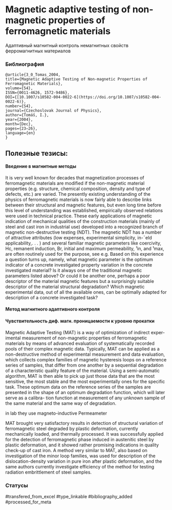 # Magnetic adaptive testing of non-magnetic properties of ferromagnetic materials

Адаптивный магнитный контроль немагнитных свойств ферромагнитных материалов

### Библиография
```
@article{3_0_Tomas_2004,
title={Magnetic Adaptive Testing of Non-magnetic Properties of Ferromagnetic Materials},
volume={54},
ISSN={0011-4626, 1572-9486},
DOI={[10.1007/s10582-004-0022-6](https://doi.org/10.1007/s10582-004-0022-6)},
number={S4},
journal={Czechoslovak Journal of Physics},
author={Tomáš, I.},
year={2004},
month={Dec},
pages={23–26},
language={en}
}
```

## Полезные тезисы:

#### Введение в магнитные методы
It is very well known for decades that magnetization processes of ferromagnetic materials are modified if the non-magnetic material properties (e.g. structure, chemical composition, density and type of defects, etc.) are varied. The presently existing understanding of the physics of ferromagnetic materials is now fairly able to describe links between their structural and magnetic features, but even long time before this level of understanding was established, empirically observed relations were used in technical practice. These early applications of magnetic indication of mechanical qualities of the construction materials (mainly of steel and cast iron in industrial use) developed into a recognized branch of magnetic non-destructive testing (NDT). The magnetic NDT has a number of attractive attributes (low expenses, experimental simplicity, in-¯eld applicability,. . . ) and several familiar magnetic parameters like coercivity, Hc, remanent induction, Br, initial and maximum permeability, ¹in, and ¹max, are often routinely used for the purpose, see e.g. Based on this experience a question turns up, namely, what magnetic parameter is the optimum indicator of a concrete investigated property variation in the concrete investigated material? Is it always one of the traditional magnetic parameters listed above? Or could it be another one, perhaps a poor descriptor of the
material magnetic features but a surprisingly suitable descriptor of the material structural degradation? Which magnetic experimental data, out of all the available ones, can be optimally adapted for description of a concrete investigated task?

#### Метод магнитного адаптивного контроля
#### Чувствительность диф. магн. проницаемости к уровню прокатки
Magnetic Adaptive Testing (MAT) is a way of optimization of indirect exper-
imental measurement of non-magnetic properties of ferromagnetic materials by
means of advanced evaluation of systematically recorded pools of their complex
magnetic data.
Typically, MAT can be applied as a non-destructive method of experimental
measurement and data evaluation, which collects complex families of magnetic
hysteresis loops on a reference series of samples, that differ from one another by a
sequential degradation of a characteristic quality feature of the material. Using a
semi-automatic algorithm, MAT is then able to pick up just those data that are the
most sensitive, the most stable and the most experimentally ones for the specific
task. These optimum data on the reference series of the samples are presented in
the shape of an optimum degradation function, which will later serve as a calibra-
tion function at measurement of any unknown sample of the same material and the
same way of degradation.

in lab they use magneto-inductive Permeameter

MAT brought very satisfactory results in detection of structural variation of ferromagnetic steel degraded by plastic deformation, currently mechanically loaded, and thermally processed. It was successfully applied for the detection of ferromagnetic phase induced in austenitic steel by plastic deformation, and it showed rather promising indications in quality check-up of cast iron. A method very similar to MAT, also based on investigation of the minor loop families, was used for description of the dislocation-density variation in
pure iron after plastic deformation, and the same authors currently investigate efficiency of the method for testing radiation embrittlement of steel samples.



### Статусы
#transfered_from_excel 
#type_linkable
#bibliography_added
#processed_for_meta
